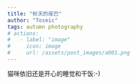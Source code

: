 ```yaml
---
title: "秋天的尾巴"
author: "Toseic"
tags: autumn photography
# actions:
#   - label: "image"
#     icon: image
#     url: /assets/post_images/a001.png
---
```

猫咪依旧还是开心的睡觉和干饭:-)
